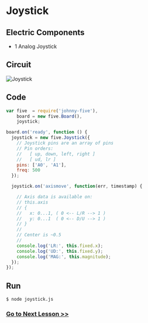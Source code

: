 # Joystick

## Electric Components

- 1 Analog Joystick

## Circuit

![Joystick](http://i.imgur.com/NHJh2w4.png)

## Code

``` js
var five  = require('johnny-five'),
    board = new five.Board(),
    joystick;

board.on('ready', function () {
  joystick = new five.Joystick({
    // Joystick pins are an array of pins
    // Pin orders:
    //   [ up, down, left, right ]
    //   [ ud, lr ]
    pins: ['A0', 'A1'],
    freq: 500
  });

  joystick.on('axismove', function(err, timestamp) {

    // Axis data is available on:
    // this.axis
    // {
    //   x: 0...1, ( 0 <-- L/R --> 1 )
    //   y: 0...1  ( 0 <-- D/U --> 1 )
    // }
    //
    // Center is ~0.5
    //
    console.log('LR:', this.fixed.x);
    console.log('UD:', this.fixed.y);
    console.log('MAG:', this.magnitude);
  });
});

```

## Run

```
$ node joystick.js
```

### [Go to Next Lesson >>](../lcd/)
